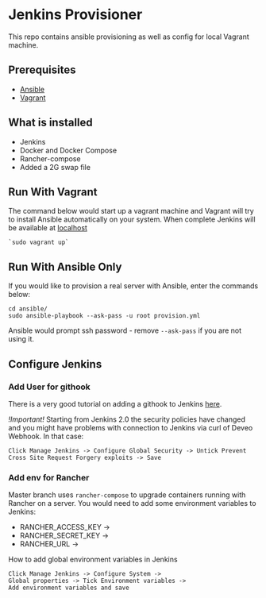# Jenkins Provisioner
This repo contains ansible provisioning as well as config for local Vagrant machine.

## Prerequisites

*    [Ansible](http://docs.ansible.com/ansible/intro_installation.html)
*    [Vagrant](https://www.vagrantup.com/downloads.html)

## What is installed

*   Jenkins
*   Docker and Docker Compose
*   Rancher-compose
*   Added a 2G swap file
        
## Run With Vagrant
The command below would start up a vagrant machine and Vagrant will try to install Ansible automatically on your system. When complete Jenkins will be available at [localhost](https://127.0.0.1)

    `sudo vagrant up`  

## Run With Ansible Only
If you would like to provision a real server with Ansible, enter the commands below:

    cd ansible/
    sudo ansible-playbook --ask-pass -u root provision.yml

Ansible would prompt ssh password - remove `--ask-pass` if you are not using it.

## Configure Jenkins
### Add User for githook
There is a very good tutorial on adding a githook to Jenkins [here](https://www.nczonline.net/blog/2015/10/triggering-jenkins-builds-by-url/).

*!Important!*
Starting from Jenkins 2.0 the security policies have changed and you might have problems with connection to Jenkins via curl of Deveo Webhook. In that case:

    Click Manage Jenkins -> Configure Global Security -> Untick Prevent Cross Site Request Forgery exploits -> Save
 
### Add env for Rancher
Master branch uses `rancher-compose` to upgrade containers running with Rancher on a server. You would need to add some environment variables to Jenkins:
*   RANCHER_ACCESS_KEY -> 
*   RANCHER_SECRET_KEY -> 
*   RANCHER_URL -> 

How to add global environment variables in Jenkins

    Click Manage Jenkins -> Configure System -> 
    Global properties -> Tick Environment variables -> 
    Add environment variables and save